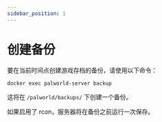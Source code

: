 ```yaml
---
sidebar_position: 1
---
```


# 创建备份

要在当前时间点创建游戏存档的备份，请使用以下命令：

```bash
docker exec palworld-server backup
```

这将在 `/palworld/backups/` 下创建一个备份。

如果启用了 rcon，服务器将在备份之前运行一次保存。

